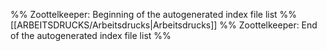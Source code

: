 %% Zoottelkeeper: Beginning of the autogenerated index file list %%
[[ARBEITSDRUCKS/Arbeitsdrucks|Arbeitsdrucks]]
%% Zoottelkeeper: End of the autogenerated index file list %%
